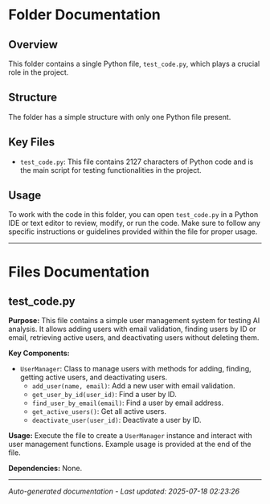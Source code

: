 # Folder Documentation

## Overview
This folder contains a single Python file, `test_code.py`, which plays a crucial role in the project.

## Structure
The folder has a simple structure with only one Python file present.

## Key Files
- `test_code.py`: This file contains 2127 characters of Python code and is the main script for testing functionalities in the project.

## Usage
To work with the code in this folder, you can open `test_code.py` in a Python IDE or text editor to review, modify, or run the code. Make sure to follow any specific instructions or guidelines provided within the file for proper usage.

---

# Files Documentation

## test_code.py

**Purpose:** This file contains a simple user management system for testing AI analysis. It allows adding users with email validation, finding users by ID or email, retrieving active users, and deactivating users without deleting them.

**Key Components:**
- `UserManager`: Class to manage users with methods for adding, finding, getting active users, and deactivating users.
  - `add_user(name, email)`: Add a new user with email validation.
  - `get_user_by_id(user_id)`: Find a user by ID.
  - `find_user_by_email(email)`: Find a user by email address.
  - `get_active_users()`: Get all active users.
  - `deactivate_user(user_id)`: Deactivate a user by ID.
  
**Usage:** Execute the file to create a `UserManager` instance and interact with user management functions. Example usage is provided at the end of the file.

**Dependencies:** None.

---
*Auto-generated documentation - Last updated: 2025-07-18 02:23:26*
